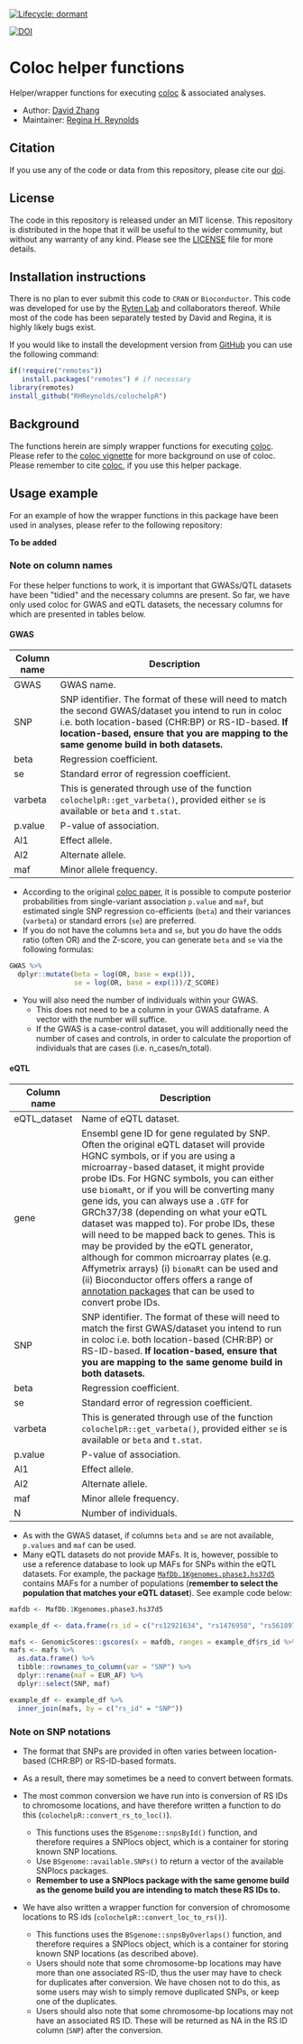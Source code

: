 <!-- badges: start -->

[![Lifecycle:
dormant](https://img.shields.io/badge/lifecycle-dormant-blue.svg)](https://www.tidyverse.org/lifecycle/#dormant)

[![DOI](https://zenodo.org/badge/DOI/10.5281/zenodo.5011869.svg)](https://doi.org/10.5281/zenodo.5011869)

<!-- badges: end -->

# Coloc helper functions

Helper/wrapper functions for executing [coloc](https://github.com/chr1swallace/coloc) & associated analyses.

- Author: [David Zhang](https://github.com/dzhang32)
- Maintainer: [Regina H. Reynolds](https://github.com/RHReynolds) 

## Citation

If you use any of the code or data from this repository, please cite our [doi](https://doi.org/10.5281/zenodo.5011869).

## License

The code in this repository is released under an MIT license. This repository is distributed in the hope that it will be useful to the wider community, but without any warranty of any kind. Please see the [LICENSE](LICENSE.md) file for more details.

## Installation instructions

There is no plan to ever submit this code to `CRAN` or `Bioconductor`. This code was developed for use by the [Ryten Lab](https://github.com/rytenlab) and collaborators thereof. While most of the code has been separately tested by David and Regina, it is highly likely bugs exist. 

If you would like to install the development version from [GitHub](https://github.com/) you can use the following command:

``` r
if(!require("remotes"))
   install.packages("remotes") # if necessary
library(remotes)
install_github("RHReynolds/colochelpR")
```

## Background

The functions herein are simply wrapper functions for executing [coloc](https://github.com/chr1swallace/coloc). Please refer to the  [coloc vignette](https://chr1swallace.github.io/coloc/) for more background on use of coloc. Please remember to cite [coloc](https://github.com/chr1swallace/coloc), if you use this helper package.

## Usage example

For an example of how the wrapper functions in this package have been used in analyses, please refer to the following repository: 

**To be added**

### Note on column names

For these helper functions to work, it is important that GWASs/QTL datasets have been "tidied" and the necessary columns are present. So far, we have only used coloc for GWAS and eQTL datasets, the necessary columns for which are presented in tables below.

#### GWAS

**Column name** | **Description**
--------------- | -------------------------------------------------------------------- 
GWAS | GWAS name.
SNP | SNP identifier. The format of these will need to match the second GWAS/dataset you intend to run in coloc i.e. both location-based (CHR:BP) or RS-ID-based. **If location-based, ensure that you are mapping to the same genome build in both datasets.** 
beta | Regression coefficient.
se | Standard error of regression coefficient.
varbeta | This is generated through use of the function `colochelpR::get_varbeta()`, provided either `se` is available or `beta` and `t.stat`.
p.value | P-value of association.
Al1 | Effect allele.
Al2 | Alternate allele.
maf | Minor allele frequency.

- According to the original [coloc paper](https://journals.plos.org/plosgenetics/article?id=10.1371/journal.pgen.1004383), it is possible to compute posterior probabilities from single-variant association `p.value` and `maf`, but estimated single SNP regression co-efficients (`beta`) and their variances (`varbeta`) or standard errors (`se`) are preferred.
- If you do not have the columns `beta` and `se`, but you do have the odds ratio (often OR) and the Z-score, you can generate `beta` and `se` via the following formulas:

``` r
GWAS %>% 
  dplyr::mutate(beta = log(OR, base = exp(1)),
                se = log(OR, base = exp(1))/Z_SCORE)
```

- You will also need the number of individuals within your GWAS. 
    - This does not need to be a column in your GWAS dataframe. A vector with the number will suffice.
    - If the GWAS is a case-control dataset, you will additionally need the number of cases and controls, in order to calculate the proportion of individuals that are cases (i.e. n_cases/n_total).

#### eQTL

**Column name** | **Description**
--------------- | -------------------------------------------------------------------- 
eQTL_dataset | Name of eQTL dataset.
gene | Ensembl gene ID for gene regulated by SNP. Often the original eQTL dataset will provide HGNC symbols, or if you are using a microarray-based dataset, it might provide probe IDs. For HGNC symbols, you can either use `biomaRt`, or if you will be converting many gene ids, you can always use a `.GTF` for GRCh37/38 (depending on what your eQTL dataset was mapped to). For probe IDs, these will need to be mapped back to genes. This is may be provided by the eQTL generator, although for common microarray plates (e.g. Affymetrix arrays) (i) `biomaRt` can be used and (ii) Bioconductor offers offers a range of [annotation packages](http://www.bioconductor.org/packages/release/BiocViews.html#___AnnotationData) that can be used to convert probe IDs.
SNP | SNP identifier. The format of these will need to match the first GWAS/dataset you intend to run in coloc i.e. both location-based (CHR:BP) or RS-ID-based. **If location-based, ensure that you are mapping to the same genome build in both datasets.**
beta | Regression coefficient.
se | Standard error of regression coefficient.
varbeta | This is generated through use of the function `colochelpR::get_varbeta()`, provided either `se` is available or `beta` and `t.stat`.
p.value | P-value of association.
Al1 | Effect allele.
Al2 | Alternate allele.
maf | Minor allele frequency.
N | Number of individuals.

- As with the GWAS dataset, if columns `beta` and `se` are not available, `p.values` and `maf` can be used.
- Many eQTL datasets do not provide MAFs. It is, however, possible to use a reference database to look up MAFs for SNPs within the eQTL datasets. For example, the package [`MafDb.1Kgenomes.phase3.hs37d5`](https://bioconductor.org/packages/release/data/annotation/html/MafDb.1Kgenomes.phase3.hs37d5.html) contains MAFs for a number of populations (**remember to select the population that matches your eQTL dataset**). See example code below:

``` r
mafdb <- MafDb.1Kgenomes.phase3.hs37d5

example_df <- data.frame(rs_id = c("rs12921634", "rs1476958", "rs56189750"))

mafs <- GenomicScores::gscores(x = mafdb, ranges = example_df$rs_id %>% as.character(), pop = "EUR_AF")
mafs <- mafs %>%
  as.data.frame() %>%
  tibble::rownames_to_column(var = "SNP") %>%
  dplyr::rename(maf = EUR_AF) %>% 
  dplyr::select(SNP, maf)

example_df <- example_df %>% 
  inner_join(mafs, by = c("rs_id" = "SNP"))
```

### Note on SNP notations

- The format that SNPs are provided in often varies between location-based (CHR:BP) or RS-ID-based formats. 
- As a result, there may sometimes be a need to convert between formats. 
- The most common conversion we have run into is conversion of RS IDs to chromosome locations, and have therefore written a function to do this (`colochelpR::convert_rs_to_loc()`). 
    - This functions uses the `BSgenome::snpsById()` function, and therefore requires a SNPlocs object, which is a container for storing known SNP locations. 
    - Use `BSgenome::available.SNPs()` to return a vector of the available SNPlocs packages. 
    - **Remember to use a SNPlocs package with the same genome build as the genome build you are intending to match these RS IDs to.**
- We have also written a wrapper function for conversion of chromosome locations to RS ids (`colochelpR::convert_loc_to_rs()`).

    - This functions uses the `BSgenome::snpsByOverlaps()` function, and therefore requires a SNPlocs object, which is a container for storing known SNP locations (as described above).
    - Users should note that some chromosome-bp locations may have more than one associated RS-ID, thus the user may have to check for duplicates after conversion. We have chosen not to do this, as some users may wish to simply remove duplicated SNPs, or keep one of the duplicates.
    - Users should also note that some chromosome-bp locations may not have an associated RS ID. These will be returned as NA in the RS ID column (`SNP`) after the conversion.
